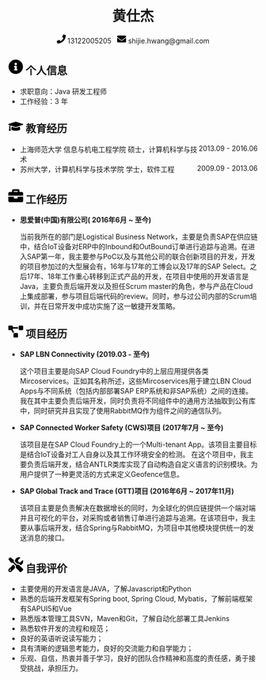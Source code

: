  <center>
     <h1>黄仕杰</h1>
     <div>
         <span>
             <img src="assets/phone-solid.svg" width="18px">
             13122005205
         </span>
         &nbsp;
         <span>
             <img src="assets/envelope-solid.svg" width="18px">
             shijie.hwang@gmail.com
         </span>
     </div>
 </center>

 ## <img src="assets/info-circle-solid.svg" width="30px"> 个人信息 
 
 - 求职意向：Java 研发工程师
 - 工作经验：3 年

## <img src="assets/graduation-cap-solid.svg" width="30px"> 教育经历

- 上海师范大学 信息与机电工程学院<div style="float:right">2013.09 - 2016.06</div>
  硕士，计算机科学与技术
- 苏州大学，计算机科学与技术学院<div style="float:right">2009.09 - 2013.06</div>
  学士，软件工程

## <img src="assets/briefcase-solid.svg" width="30px"> 工作经历

- **思爱普(中国)有限公司( 2016年6月 ~ 至今)**

   当前我所在的部门是Logistical Business Network，主要是负责SAP在供应链中，结合IoT设备对ERP中的Inbound和OutBound订单进行追踪与追溯。在进入SAP第一年，我主要参与PoC以及与其他公司的联合创新项目的开发，开发的项目参加过的大型展会有，16年与17年的工博会以及17年的SAP Select。之后17年、18年工作重心转移到正式产品的开发，在项目中使用的开发语言是Java，主要负责后端开发以及担任Scrum master的角色，参与产品在Cloud上集成部署，参与项目后端代码的review。同时，参与过公司内部的Scrum培训，并在日常开发中成功实施了这一敏捷开发策略。

## <img src="assets/project-diagram-solid.svg" width="30px"> 项目经历

- **SAP LBN Connectivity (2019.03 - 至今)**

  这个项目主要是向SAP Cloud Foundry中的上层应用提供各类Mircoservices。正如其名称所述，这些Mircoservices用于建立LBN Cloud Apps与不同系统（包括内部部署SAP ERP系统和非SAP系统）之间的连接。我在其中主要负责后端开发，同时负责将不同组件中的通用方法抽取到公有库中，同时研究并且实现了使用RabbitMQ作为组件之间的通信队列。

- **SAP Connected Worker Safety (CWS)项目 (2017年7月 ~ 至今)**

  该项目是在SAP Cloud Foundry上的一个Multi-tenant App。该项目主要目标是结合IoT设备对工人自身以及其工作环境安全的检测。
  在这个项目中，我主要负责后端开发，结合ANTLR类库实现了自动构造自定义语言的识别模块。为用户提供了一种更灵活的方式来定义Geofence信息。

- **SAP Global Track and Trace (GTT)项目 (2016年6月 ~ 2017年11月)**

  该项目主要是负责解决在数据增长的同时，为全球化的供应链提供一个端对端并且可视化的平台，对采购或者销售订单进行追踪与追溯。在该项目中，我主要从事后端开发，结合Spring与RabbitMQ，为项目中其他模块提供统一的发送消息的接口。

## <img src="assets/tools-solid.svg" width="30px"> 自我评价

- 主要使用的开发语言是JAVA，了解Javascript和Python
- 熟悉的后端开发框架有Spring boot, Spring Cloud, Mybatis，了解前端框架有SAPUI5和Vue
- 熟悉版本管理工具SVN，Maven和Git，了解自动化部署工具Jenkins
- 熟悉软件开发的流程和规范；
- 良好的英语听说读写能力；
- 具有清晰的逻辑思考能力，良好的交流能力和自学能力；
- 乐观、自信，热衷并善于学习，良好的团队合作精神和高度的责任感，勇于接受挑战，承担压力。
